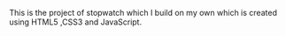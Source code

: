 This is the project of stopwatch which I build on my own which is created using HTML5 ,CSS3 and JavaScript.

